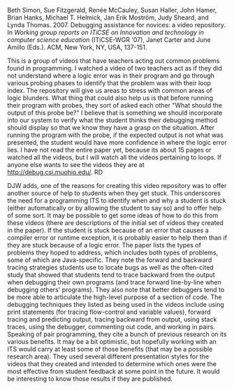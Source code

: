 Beth Simon, Sue Fitzgerald, Renée McCauley, Susan Haller, John Hamer, Brian Hanks, Michael T. Helmick, Jan Erik Moström, Judy Sheard, and Lynda Thomas. 2007. Debugging assistance for novices: a video repository. In _Working group reports on ITiCSE on Innovation and technology in computer science education_ (ITiCSE-WGR '07), Janet Carter and June Amillo (Eds.). ACM, New York, NY, USA, 137-151.

This is a group of videos that have teachers acting out common problems found in programming. I watched a video of two teachers act as if they did not understand where a logic error was in their program and go through various probing phases to identify that the problem was with their loop index. The repository will give us areas to stress with common areas of logic blunders. What thing that could also help us is that before running their program with probes, they sort of asked each other "What should the output of this probe be?" I believe that is something we should incorporate into our system to verify what the student thinks their debugging method should display so that we know they have a grasp on the situation. After running the program with the probe, if the expected output is not what was presented, the student would have more confidence in where the logic error lies.
I have not read the entire paper yet, because its about 15 pages or watched all the videos, but I will watch all the videos pertaining to loops. If anyone else wants to see the videos they are at http://debug.csi.muohio.edu/. RD

DJW adds, one of the reasons for creating this video repository was to offer another source of help to students when they get stuck.  This underscores the need for a programming ITS to identify when and why a student is stuck (either automatically or by allowing the student to say so) and to offer help of some sort.  It may be possible to get some ideas of how to do this from these videos (there are descriptions of the initial set of videos they created in the paper).  If the student is stuck because of an error that causes a compiler error or runtime exception, it is probably easier to help them than if they are stuck because of a logic error.  The paper lists the types of problems they hoped to address, which includes both types of problems, some of which are Java-specific.  They note the forward and backward tracing strategies students use to locate bugs as well as the often-cited study that showed that students tend to trace backward from the output when debugging their own programs (and trace forward line-by-line when debugging others' programs).  They also note that better debuggers tend to be more able to articulate the high-level purpose of a section of code.  The debugging techniques they listed as being used in the videos include using print statements (for tracing flow-control and variable values), forward tracing and predicting output, tracing backward from output, using stack traces, using the debugger, commenting out code, and working in pairs.  Speaking of pair programming, they cite a bunch of previous research on its various benefits.  It may be a bit optimistic, but hopefully working with an ITS would carry at least some of those benefits (that may be a possible research area).  They used several different presentation styles for the videos that they created and intended to determine which ones were the most effective from student feedback at some point in the future.  It would be interesting to know those results if they are published.
